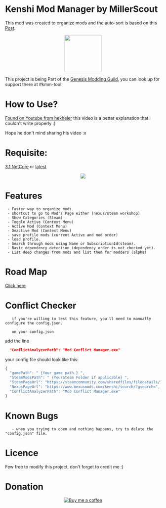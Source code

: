 
# Kenshi Mod Manager by MillerScout

<p>This mod was created to organize mods and the auto-sort is based on this 
       <a href="https://steamcommunity.com/sharedfiles/filedetails/?id=1850250979" target="_blank">Post</a>.
</p>
<p align="center">
       <a href="https://discord.gg/g7F6aHw">
              <img width="120 "src="https://raw.githubusercontent.com/millerscout/Kenshi-Mod-Manager/assets/Releases/GenesisGuild/GMG.jpg" target="_blank">
       </a>
</p>
<p>This project is being Part of the <a href="https://discord.gg/g7F6aHw">Genesis Modding Guild</a>, you can look up for support there at #kmm-tool</p>


# How to Use?

<p>
       <a href ="https://www.youtube.com/watch?v=OT-n6t6FZb0">
         Found on Youtube from hekheler<a/> this video is a better explanation that i couldn't write properly :)
</p>
<p>Hope he don't mind sharing his video :x</p>

# Requisite:
[3.1 NetCore](https://dotnet.microsoft.com/download/dotnet-core/thank-you/runtime-aspnetcore-3.1.3-windows-x64-installer) or [latest](https://dotnet.microsoft.com/download/dotnet-core/current)

<p align="center">
       <img src="../assets/Releases/v1.6/print.png?raw=true">
</p>

# Features

     - Faster way to organize mods. 
     - shortcut to go to Mod's Page either (nexus/steam workshop)
     - Show Categories (Steam)
     - Toggle Active (Context Menu)
     - Active Mod (Context Menu)
     - Deactive Mod (Context Menu)
     - save profile mods (current Active and mod order)
     - load profile.
     - Search through mods using Name or SubscriptionId(steam).
     - Basic dependency detection (dependency order is not checked yet).
     - List deep changes from mods and list them for modders (alpha)
 
# Road Map

<a href="https://trello.com/b/Zs2CHqSR/kenshi-mod-manager"> Click here </a>
    
# Conflict Checker
       if you're willing to test this feature, you'll need to manually configure the config.json.
       
       on your config.json

add the line

``` json
  "ConflictAnalyzerPath": "Mod Conflict Manager.exe"
```

your config file should look like this:
``` javascript
{
  "gamePath": " {Your game path.} ",
  "SteamModsPath": " {YourSteam Folder if applicable} ",
  "SteamPageUrl": "https://steamcommunity.com/sharedfiles/filedetails/?id=",
  "NexusPageUrl": "https://www.nexusmods.com/kenshi/search/?gsearch=",
  "ConflictAnalyzerPath": "Mod Conflict Manager.exe"
}
```


# Known Bugs
       - when you trying to open and nothing happens, try to delete the "config.json" file.
     
# Licence

Few free to modify this project, don't forget to credit me :)

# Donation

<p align="center">
        <a href ="https://www.buymeacoffee.com/gR79MHU">
         <img src="https://github.com/millerscout/Kenshi-Mod-Manager/raw/master/Donation.png" alt="Buy me a coffee" style="max-width:100%;">
     </a>
</p>
